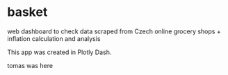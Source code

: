 # basket

web dashboard to check data scraped from Czech online grocery shops + inflation calculation and analysis

This app was created in Plotly Dash.

tomas was here
